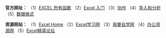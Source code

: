 **官方网址：**
（1）[EXCEL 所有函数](https://support.microsoft.com/zh-cn/office/excel-%E5%87%BD%E6%95%B0-%E6%8C%89%E5%AD%97%E6%AF%8D%E9%A1%BA%E5%BA%8F-b3944572-255d-4efb-bb96-c6d90033e188)
（2）[Excel 入门](https://support.microsoft.com/zh-cn/office/%E5%9C%A8-excel-%E4%B8%AD%E5%88%9B%E5%BB%BA%E5%B7%A5%E4%BD%9C%E7%B0%BF-94b00f50-5896-479c-b0c5-ff74603b35a3)
（3）[协作](https://support.microsoft.com/zh-cn/office/%E5%85%B1%E4%BA%AB%E5%92%8C%E6%89%93%E5%8D%B0-42f08de8-8514-4f83-938a-f8d846ee563c)
（4）[导入和分析](https://support.microsoft.com/zh-cn/office/%E5%AF%BC%E5%85%A5%E5%92%8C%E5%88%86%E6%9E%90%E6%95%B0%E6%8D%AE-ccd3c4a6-272f-4c97-afbb-d3f27407fcde)
（5）[数据格式](https://support.microsoft.com/zh-cn/office/%E8%BE%93%E5%85%A5%E6%95%B0%E6%8D%AE%E5%92%8C%E8%AE%BE%E7%BD%AE%E6%A0%BC%E5%BC%8F-fef13169-0a84-4b92-a5ab-d856b0d7c1f7)

**资源网站：**
（1）[Excel Home](https://www.excelhome.net/)
（2）[Excel学习网](https://www.excelcn.com/)
（3）[我要自学网](https://www.51zxw.net/)
（4）[办公资源网](https://www.bangongziyuan.com/)
（5）[Excel精英论坛](http://www.excelpx.com/)
